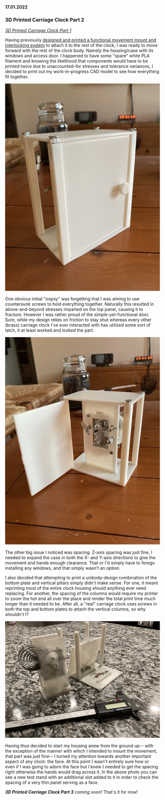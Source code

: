 #### 17.01.2022
### 3D Printed Carriage Clock Part 2

[_3D Printed Carriage Clock Part 1_](2022-01-16-carriage-clock-pt1.md)

Having previously [designed and printed a functional movement mount and interlocking system](2022-01-16-carriage-clock-pt1.md) to attach it to the rest of the clock, I was ready to move forward with the rest of the clock body.  Namely the housing/case with its windows and access door.  I happened to have some "spare" white PLA filament and knowing the likelihood that components would have to be printed twice due to unaccounted-for stresses and tolerance variances, I decided to print out my work-in-progress CAD model to see how everything fit together.

![carriage clock in white](media/carriage_clock/IMG_2541.jpeg)

One obvious initial "oopsy" was forgetting that I was aiming to use countersunk screws to hold everything together.  Naturally this resulted in above-and-beyond stresses imparted on the top panel, causing it to fracture.  However I was rather proud of the simple-yet-functional door.  Sure, while my design relies on friction to stay shut whereas every other (brass) carriage clock I've ever interacted with has utilized some sort of latch, it at least worked and looked the part.

![carriage clock in white](media/carriage_clock/IMG_2542.jpeg)

The other big issue I noticed was spacing.  Z-axis spacing was just fine, I needed to expand the case in both the X- and Y-axis directions to give the movement and hands enough clearance.  That or I'd simply have to forego installing any windows, and that simply wasn't an option.

I also decided that attempting to print a unibody-design combination of the bottom plate and vertical pillars simply didn't make sense.  For one, it meant reprinting most of the entire clock housing should anything ever need replacing.  For another, the spacing of the columns would require my printer to zoom the hot end all over the place and render the total print time much longer than it needed to be.  After all, a "real" carriage clock uses screws in both the top and bottom plates to attach the vertical columns, so why shouldn't I?

![carriage clock reprint](media/carriage_clock/IMG_3049.jpeg)

Having thus decided to start my housing anew from the ground up-- with the exception of the manner with which I intended to mount the movement, that part was just fine-- I turned my attention towards another important aspect of any clock: the face.  At this point I wasn't entirely sure how or even if I was going to adorn the face but I knew I needed to get the spacing right otherwise the hands would drag across it.  In the above photo you can see a new test stand with an additional slot added to it in order to check the spacing of a very thin panel serving as a face.

_**3D Printed Carriage Clock Part 3** coming soon!_  That's it for now!